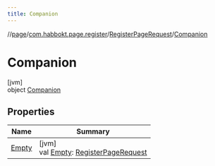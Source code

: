 ```yaml
---
title: Companion
---
```

//[page](../../../../index.html)/[com.habbokt.page.register](../../index.html)/[RegisterPageRequest](../index.html)/[Companion](index.html)



# Companion



[jvm]\
object [Companion](index.html)



## Properties


| Name | Summary |
|---|---|
| [Empty](-empty.html) | [jvm]<br>val [Empty](-empty.html): [RegisterPageRequest](../index.html) |

